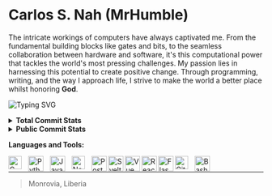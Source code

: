 # Carlos S. Nah (MrHumble)

<p>
 The intricate workings of computers have always captivated me. From the fundamental building blocks like gates and bits, to the seamless collaboration between hardware and software, it's this computational power that tackles the world's most pressing challenges. My passion lies in harnessing this potential to create positive change. Through programming, writing, and the way I approach life, I strive to make the world a better place whilst honoring <b>God</b>.
</p>


![Typing SVG](https://readme-typing-svg.demolab.com?font=Fira+Code&pause=1000&color=3c99d4&random=false&width=435&lines=%F0%9F%A5%B7+A+Software+Engineer;An+Instructor+and+Technical+Writer;A+Young+Hustler;More+years+of+software+engineering)


<details>
  <summary> <b>Total Commit Stats</b> </summary>
  <img src="https://github-readme-streak-stats-nu-amber.vercel.app?user=ra9" alt="Total commit stats" />
</details>


<details>
  <summary><b> Public Commit Stats </b></summary>

|<img src="https://github-readme-stats.vercel.app/api?username=ra9&show_icons=true&theme=yeblu" alt="Public Stats"/>|<img src="https://github-readme-stats.vercel.app/api/top-langs/?username=ra9&layout=donut" alt="Top Langs"/> |
|:------------:|:---------:|
</details>

<b> Languages and Tools:</b>

<p>
<img align="left" alt="C Programming" width="26px" src="https://cdn.jsdelivr.net/gh/devicons/devicon/icons/c/c-original.svg" style="padding-right:10px;" /> 
<img align="left" alt="Python" width="30px" src="https://cdn.jsdelivr.net/gh/devicons/devicon/icons/python/python-original.svg"  style="padding-right:10px;"/>
<img align="left" alt="JavaScript" width="30px" src="https://cdn.jsdelivr.net/gh/devicons/devicon/icons/javascript/javascript-original.svg"  style="padding-right:10px;"/>
<img align="left" alt="Node.js" width="26px" src="https://cdn.jsdelivr.net/gh/devicons/devicon/icons/nodejs/nodejs-original.svg" style="padding-right:10px;" />
<img align="left" alt="Postgres" width="30px" src="https://cdn.jsdelivr.net/gh/devicons/devicon/icons/postgresql/postgresql-original.svg" />
<img align="left" alt="Svelte" width="30px" src="https://cdn.jsdelivr.net/gh/devicons/devicon/icons/svelte/svelte-original.svg" />
<img align="left" alt="Vue" width="30px" src="https://cdn.jsdelivr.net/gh/devicons/devicon/icons/vuejs/vuejs-original.svg" />
<img align="left" alt="React" width="30px" src="https://cdn.jsdelivr.net/gh/devicons/devicon/icons/react/react-original.svg" />
<img align="left" alt="Flask" width="30px" src="https://cdn.jsdelivr.net/gh/devicons/devicon/icons/flask/flask-original.svg" />
<img align="left" alt="Git" width="26px" src="https://cdn.jsdelivr.net/gh/devicons/devicon/icons/git/git-original.svg" style="padding-right:10px;" />
<img align="left" alt="Bash" width="30px" src="https://bashlogo.com/img/symbol/png/full_colored_dark.png" />
</p>

<br/>

<hr>

> Monrovia, Liberia
